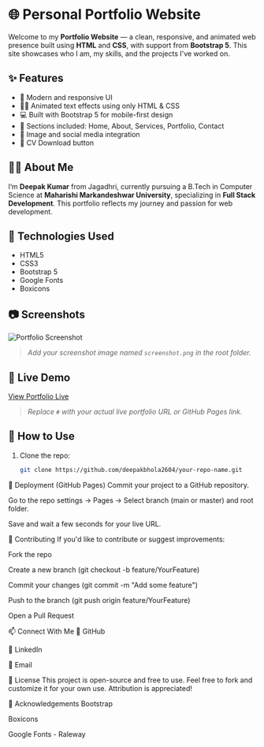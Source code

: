 # 🌐 Personal Portfolio Website

Welcome to my **Portfolio Website** — a clean, responsive, and animated web presence built using **HTML** and **CSS**, with support from **Bootstrap 5**. This site showcases who I am, my skills, and the projects I've worked on.  

## ✨ Features

- 🎨 Modern and responsive UI
- 🧑‍💻 Animated text effects using only HTML & CSS
- 💻 Built with Bootstrap 5 for mobile-first design
- 📂 Sections included: Home, About, Services, Portfolio, Contact
- 📸 Image and social media integration
- 📄 CV Download button

## 👨‍💻 About Me

I’m **Deepak Kumar** from Jagadhri, currently pursuing a B.Tech in Computer Science at **Maharishi Markandeshwar University**, specializing in **Full Stack Development**. This portfolio reflects my journey and passion for web development.

## 🚀 Technologies Used

- HTML5
- CSS3
- Bootstrap 5
- Google Fonts
- Boxicons

## 📷 Screenshots

![Portfolio Screenshot](screenshot.png)

> _Add your screenshot image named `screenshot.png` in the root folder._

## 🔗 Live Demo

[View Portfolio Live](#)  
> _Replace `#` with your actual live portfolio URL or GitHub Pages link._

## 📁 How to Use

1. Clone the repo:
   ```bash
   git clone https://github.com/deepakbhola2604/your-repo-name.git

🚀 Deployment (GitHub Pages)
Commit your project to a GitHub repository.

Go to the repo settings → Pages → Select branch (main or master) and root folder.

Save and wait a few seconds for your live URL.

🤝 Contributing
If you'd like to contribute or suggest improvements:

Fork the repo

Create a new branch (git checkout -b feature/YourFeature)

Commit your changes (git commit -m "Add some feature")

Push to the branch (git push origin feature/YourFeature)

Open a Pull Request

📫 Connect With Me
🔗 GitHub

💼 LinkedIn

📧 Email

📜 License
This project is open-source and free to use.
Feel free to fork and customize it for your own use. Attribution is appreciated!

🙌 Acknowledgements
Bootstrap

Boxicons

Google Fonts - Raleway   
